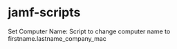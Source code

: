 # jamf-scripts

Set Computer Name: Script to change computer name to firstname.lastname_company_mac
